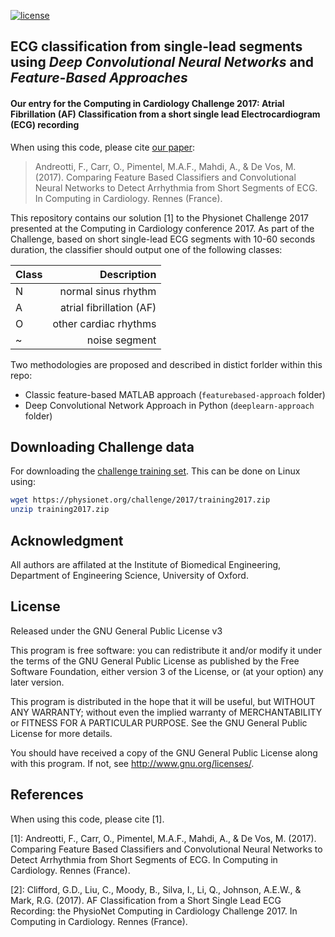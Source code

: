 [![license](https://img.shields.io/badge/License-GPL%20v3-blue.svg)](./LICENSE)

## ECG classification from single-lead segments using _Deep Convolutional Neural Networks_ and _Feature-Based Approaches_

#### Our entry for the Computing in Cardiology Challenge 2017: Atrial Fibrillation (AF) Classification from a short single lead Electrocardiogram (ECG) recording

When using this code, please cite [our paper](http://prucka.com/2017CinC/pdf/360-239.pdf): 

> Andreotti, F., Carr, O., Pimentel, M.A.F., Mahdi, A., & De Vos, M. (2017). Comparing Feature Based Classifiers and Convolutional Neural Networks to Detect Arrhythmia from Short Segments of ECG. In Computing in Cardiology. Rennes (France).


This repository contains our solution [1] to the Physionet Challenge 2017 presented at the Computing in Cardiology conference 2017. As part of the Challenge, based on short single-lead ECG segments with 10-60 seconds duration, the classifier should output one of the following classes:

| Class  | Description |
| ----- | -------------------:|
| N | normal sinus rhythm |
| A | atrial fibrillation (AF) |
| O | other cardiac rhythms |
| ~ | noise segment |


Two methodologies are proposed and described in distict forlder within this repo:

* Classic feature-based MATLAB approach (`featurebased-approach` folder)
* Deep Convolutional Network Approach in Python (`deeplearn-approach` folder)


## Downloading Challenge data

For downloading the [challenge training set](https://physionet.org/challenge/2017/training2017.zip). This can be done on Linux using:

```bash
wget https://physionet.org/challenge/2017/training2017.zip
unzip training2017.zip
```

## Acknowledgment
All authors are affilated at the Institute of Biomedical Engineering, Department of Engineering Science, University of Oxford.


## License

Released under the GNU General Public License v3

This program is free software: you can redistribute it and/or modify it under the terms of the GNU General Public License as published by the Free Software Foundation, either version 3 of the License, or (at your option) any later version.

This program is distributed in the hope that it will be useful, but WITHOUT ANY WARRANTY; without even the implied warranty of MERCHANTABILITY or FITNESS FOR A PARTICULAR PURPOSE. See the GNU General Public License for more details.

You should have received a copy of the GNU General Public License along with this program. If not, see http://www.gnu.org/licenses/.

## References

When using this code, please cite [1].

[1]: Andreotti, F., Carr, O., Pimentel, M.A.F., Mahdi, A., & De Vos, M. (2017). Comparing Feature Based Classifiers and Convolutional Neural Networks to Detect Arrhythmia from Short Segments of ECG. In Computing in Cardiology. Rennes (France).

[2]: Clifford, G.D., Liu, C., Moody, B., Silva, I., Li, Q., Johnson, A.E.W., & Mark, R.G. (2017). AF Classification from a Short Single Lead ECG Recording: the PhysioNet Computing in Cardiology Challenge 2017. In Computing in Cardiology. Rennes (France).
